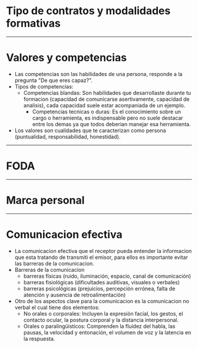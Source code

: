 # Tipo de contratos y modalidades formativas

---
# Valores y competencias

- Las competencias son las habilidades de una persona, responde a la pregunta "De que eres capaz?".
- Tipos de competencias:
	- Competencias blandas: Son habilidades que desarrollaste durante tu formacion (capacidad de comunicarse asertivamente, capacidad de analisis), cada capacidad suele estar acompaniada de un ejemplo.
		- Competencias tecnicas o duras: Es el conocimiento sobre un cargo o herramienta, es indispensable pero no suele destacar entre los demas ya que todos deberian manejar esa herramienta.
- Los valores son cualidades que te caracterizan como persona (puntualidad, responsabilidad, honestidad). 

---

# FODA

---

# Marca personal

---

# Comunicacion efectiva

-  La comunicacion efectiva que el receptor pueda entender la informacion que esta tratando de transmiti el emisor, para ellos es importante evitar las barreras de la comunicacion.
- Barreras de la comunicacion
	- barreras físicas (ruido, iluminación, espacio, canal de comunicación)
	- barreras fisiológicas (dificultades auditivas, visuales o verbales)
	- barreras psicológicas (prejuicios, percepción errónea, falta de atención y ausencia de retroalimentación)
- Otro de los aspectos clave para la comunicacion es la comunicacion no verbal el cual tiene dos elementos:
	- No orales o corporales: Incluyen la expresión facial, los gestos, el contacto ocular, la postura corporal y la distancia interpersonal.
	- Orales o paralingüísticos: Comprenden la fluidez del habla, las pausas, la velocidad y entonación, el volumen de voz y la latencia en la respuesta.

